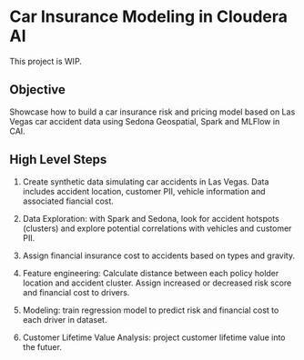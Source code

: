 # Car Insurance Modeling in Cloudera AI

This project is WIP.

## Objective

Showcase how to build a car insurance risk and pricing model based on Las Vegas car accident data using Sedona Geospatial, Spark and MLFlow in CAI.

## High Level Steps

1. Create synthetic data simulating car accidents in Las Vegas. Data includes accident location, customer PII, vehicle information and associated fiancial cost.

2. Data Exploration: with Spark and Sedona, look for accident hotspots (clusters) and explore potential correlations with vehicles and customer PII.

3. Assign financial insurance cost to accidents based on types and gravity.

4. Feature engineering: Calculate distance between each policy holder location and accident cluster. Assign increased or decreased risk score and financial cost to drivers.

5. Modeling: train regression model to predict risk and financial cost to each driver in dataset.  

6. Customer Lifetime Value Analysis: project customer lifetime value into the futuer.
